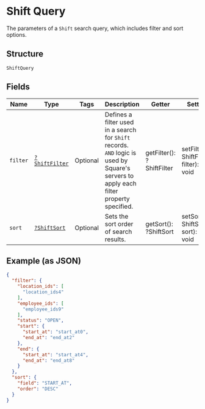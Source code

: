 
# Shift Query

The parameters of a `Shift` search query, which includes filter and sort options.

## Structure

`ShiftQuery`

## Fields

| Name | Type | Tags | Description | Getter | Setter |
|  --- | --- | --- | --- | --- | --- |
| `filter` | [`?ShiftFilter`](../../doc/models/shift-filter.md) | Optional | Defines a filter used in a search for `Shift` records. `AND` logic is<br>used by Square's servers to apply each filter property specified. | getFilter(): ?ShiftFilter | setFilter(?ShiftFilter filter): void |
| `sort` | [`?ShiftSort`](../../doc/models/shift-sort.md) | Optional | Sets the sort order of search results. | getSort(): ?ShiftSort | setSort(?ShiftSort sort): void |

## Example (as JSON)

```json
{
  "filter": {
    "location_ids": [
      "location_ids4"
    ],
    "employee_ids": [
      "employee_ids9"
    ],
    "status": "OPEN",
    "start": {
      "start_at": "start_at0",
      "end_at": "end_at2"
    },
    "end": {
      "start_at": "start_at4",
      "end_at": "end_at8"
    }
  },
  "sort": {
    "field": "START_AT",
    "order": "DESC"
  }
}
```

